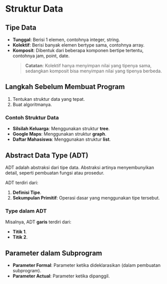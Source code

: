 # Struktur Data

## Tipe Data
- **Tunggal**: Berisi 1 elemen, contohnya integer, string.
- **Kolektif**: Berisi banyak elemen bertype sama, contohnya array.
- **Komposit**: Dibentuk dari beberapa komponen bertipe tertentu, contohnya jam, point, date.
  > **Catatan**: Kolektif hanya menyimpan nilai yang tipenya sama, sedangkan komposit bisa menyimpan nilai yang tipenya berbeda.

## Langkah Sebelum Membuat Program
1. Tentukan struktur data yang tepat.
2. Buat algoritmanya.

### Contoh Struktur Data
- **Silsilah Keluarga**: Menggunakan struktur **tree**.
- **Google Maps**: Menggunakan struktur **graph**.
- **Daftar Mahasiswa**: Menggunakan struktur **list**.

## Abstract Data Type (ADT)
ADT adalah abstraksi dari tipe data. Abstraksi artinya menyembunyikan detail, seperti pembuatan fungsi atau prosedur.

ADT terdiri dari:
1. **Definisi Tipe**.
2. **Sekumpulan Primitif**: Operasi dasar yang menggunakan tipe tersebut.

### Type dalam ADT
Misalnya, ADT **garis** terdiri dari:
- **Titik 1**.
- **Titik 2**.

## Parameter dalam Subprogram
- **Parameter Formal**: Parameter ketika dideklarasikan (dalam pembuatan subprogram).
- **Parameter Actual**: Parameter ketika dipanggil.
